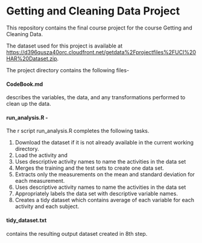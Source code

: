 # Getting and Cleaning Data Project
  This repository contains the final course project for the course Getting and Cleaning Data.
  
  
  The dataset used for this project is available at https://d396qusza40orc.cloudfront.net/getdata%2Fprojectfiles%2FUCI%20HAR%20Dataset.zip.
  
  
  The project directory contains the following files-
    
#### CodeBook.md
   describes the variables, the data, and any transformations performed to clean up the data.
#### run_analysis.R - 

The r script run_analysis.R completes the following tasks.

1. Download the dataset if it is not already available in the current working directory.
2. Load the activity and 
3. Uses descriptive activity names to name the activities in the data set
4. Merges the training and the test sets to create one data set.
5. Extracts only the measurements on the mean and standard deviation for each measurement. 
6. Uses descriptive activity names to name the activities in the data set
7. Appropriately labels the data set with descriptive variable names. 
8. Creates a tidy dataset which contains average of each variable for each activity and each subject.       


#### tidy_dataset.txt
   contains the resulting output dataset created in 8th step.
